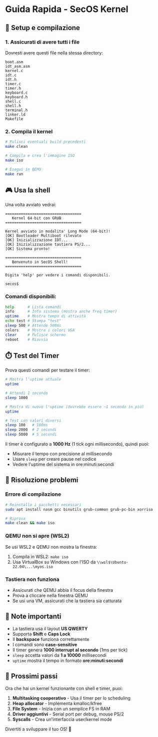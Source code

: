 # Guida Rapida - SecOS Kernel

## 🚀 Setup e compilazione

### 1. Assicurati di avere tutti i file

Dovresti avere questi file nella stessa directory:

```
boot.asm
idt_asm.asm
kernel.c
idt.c
idt.h
timer.c
timer.h
keyboard.c
keyboard.h
shell.c
shell.h
terminal.h
linker.ld
Makefile
```

### 2. Compila il kernel

```bash
# Pulisci eventuali build precedenti
make clean

# Compila e crea l'immagine ISO
make iso

# Esegui in QEMU
make run
```

## 🎮 Usa la shell

Una volta avviato vedrai:

```
==================================
   Kernel 64-bit con GRUB
==================================

Kernel avviato in modalita' Long Mode (64-bit)!
[OK] Bootloader Multiboot rilevato
[OK] Inizializzazione IDT...
[OK] Inizializzazione tastiera PS/2...
[OK] Sistema pronto!

==================================
   Benvenuto in SecOS Shell!
==================================

Digita 'help' per vedere i comandi disponibili.

secos$
```

### Comandi disponibili:

```bash
help      # Lista comandi
info      # Info sistema (mostra anche freq timer)
uptime    # Mostra tempo di attività
echo test # Stampa "test"
sleep 500 # Attende 500ms
colors    # Mostra i colori VGA
clear     # Pulisce schermo
reboot    # Riavvia
```

## ⏱️ Test del Timer

Prova questi comandi per testare il timer:

```bash
# Mostra l'uptime attuale
uptime

# Attendi 1 secondo
sleep 1000

# Mostra di nuovo l'uptime (dovrebbe essere ~1 secondo in più)
uptime

# Test con valori diversi
sleep 100   # 100ms
sleep 2000  # 2 secondi
sleep 5000  # 5 secondi
```

Il timer è configurato a **1000 Hz** (1 tick ogni millisecondo), quindi puoi:
- Misurare il tempo con precisione al millisecondo
- Usare `sleep` per creare pause nel codice
- Vedere l'uptime del sistema in ore:minuti:secondi

## 🐛 Risoluzione problemi

### Errore di compilazione

```bash
# Reinstalla i pacchetti necessari
sudo apt install nasm gcc binutils grub-common grub-pc-bin xorriso

# Riprova
make clean && make iso
```

### QEMU non si apre (WSL2)

Se usi WSL2 e QEMU non mostra la finestra:

1. Compila in WSL2: `make iso`
2. Usa VirtualBox su Windows con l'ISO da `\\wsl$\Ubuntu-22.04\...\myos.iso`

### Tastiera non funziona

- Assicurati che QEMU abbia il focus della finestra
- Prova a cliccare nella finestra QEMU
- Se usi una VM, assicurati che la tastiera sia catturata

## 📝 Note importanti

- La tastiera usa il layout **US QWERTY**
- Supporta **Shift** e **Caps Lock**
- Il **backspace** funziona correttamente
- I comandi sono **case-sensitive**
- Il timer genera **1000 interrupt al secondo** (1ms per tick)
- `sleep` accetta valori da **1 a 10000** millisecondi
- `uptime` mostra il tempo in formato **ore:minuti:secondi**

## 🎯 Prossimi passi

Ora che hai un kernel funzionante con shell e timer, puoi:

1. **Multitasking cooperativo** - Usa il timer per lo scheduling
2. **Heap allocator** - Implementa kmalloc/kfree
3. **File System** - Inizia con un semplice FS in RAM
4. **Driver aggiuntivi** - Serial port per debug, mouse PS/2
5. **Syscalls** - Crea un'interfaccia user/kernel mode

Divertiti a sviluppare il tuo OS! 🚀